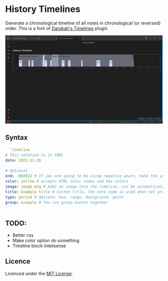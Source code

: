 # History Timelines
Generate a chronological timeline of all notes in chronological (or reversed) order. 
This is a fork of [Darakah's Timelines](https://github.com/Darakah/obsidian-timelines) plugin

![](example-vault/screenshot.png)

## Syntax
``````yaml
```timeline
# This notation is in YAML
date: 2022-11-26

# Optional
end: -002022 # If you are going to be using negative years, make the year have six digits, otherwise it will be registered as positive (this is a problem of the Date class in JS)
color: yellow # accepts HTML color codes and hex colors
image: image.png # Adds an image into the timeline, can be automaticaly fetched when using the Banner plugin
title: Example title # Custom title, the note name is used when not provided
type: period # Options: box, range, background, point
group: example # You can group events together
```
``````

## TODO:
- Better css
- Make color option do something
- Timeline block intelisense

## Licence

Licenced under the [MIT License](https://mit-license.org/).
